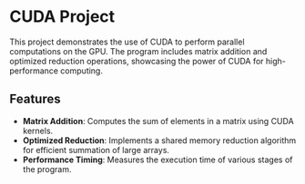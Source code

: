# CUDA Project

This project demonstrates the use of CUDA to perform parallel computations on the GPU. The program includes matrix addition and optimized reduction operations, showcasing the power of CUDA for high-performance computing.

## Features

- **Matrix Addition**: Computes the sum of elements in a matrix using CUDA kernels.
- **Optimized Reduction**: Implements a shared memory reduction algorithm for efficient summation of large arrays.
- **Performance Timing**: Measures the execution time of various stages of the program.


